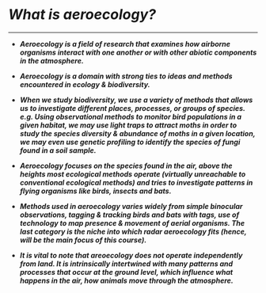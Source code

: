 # ___What is aeroecology?___
--------------------

- ___Aeroecology is a field of research that examines how airborne organisms interact with one another or with other abiotic components in the atmosphere.___

- ___Aeroecology is a domain with strong ties to ideas and methods encountered in ecology & biodiversity.___

- ___When we study biodiversity, we use a variety of methods that allows us to investigate different places, processes, or groups of species. e.g. Using observational methods to monitor bird populations in a given habitat, we may use light traps to attract moths in order to study the species diversity & abundance of moths in a given location, we may even use genetic profiling to identify the species of fungi found in a soil sample.___

- ___Aeroecology focuses on the species found in the air, above the heights most ecological methods operate (virtually unreachable to conventional ecological methods) and tries to investigate patterns in flying organisms like birds, insects and bats.___

- ___Methods used in aeroecology varies widely from simple binocular observations, tagging & tracking birds and bats with tags, use of technology to map presence & movement of aerial organisms. The last category is the niche into which radar aeroecology fits (hence, will be the main focus of this course).___

- ___It is vital to note that areoecology does not operate independently from land. It is intrinsically intertwined with many patterns and processes that occur at the ground level, which influence what happens in the air, how animals move through the atmosphere.___